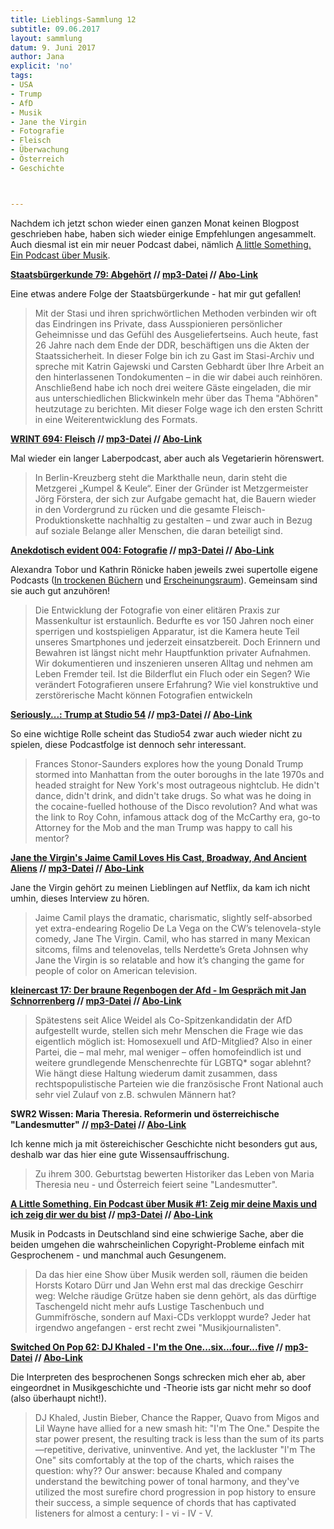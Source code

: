 ```yaml
---
title: Lieblings-Sammlung 12
subtitle: 09.06.2017
layout: sammlung
datum: 9. Juni 2017
author: Jana
explicit: 'no'
tags:
- USA
- Trump
- AfD
- Musik
- Jane the Virgin
- Fotografie
- Fleisch
- Überwachung
- Österreich
- Geschichte



---
```


Nachdem ich jetzt schon wieder einen ganzen Monat keinen Blogpost geschrieben habe, haben sich wieder einige Empfehlungen angesammelt. Auch diesmal ist ein mir neuer Podcast dabei, nämlich [A little Something. Ein Podcast über Musik](https://alittlesomething-podcast.de/).

**<a href="http://www.staatsbuergerkunde-podcast.de/2017/05/01/sbk079-abgehoert/" target="_blank" rel="noopener noreferrer">Staatsbürgerkunde 79: Abgehört</a> // <a href="http://www.staatsbuergerkunde-podcast.de/podlove/file/3018/s/feed/c/mp3-rss/SBK079_Abgehoert.mp3" target="_blank" rel="noopener noreferrer">mp3-Datei</a> // [Abo-Link](http://www.staatsbuergerkunde-podcast.de/feed/mp3-rss/)**

Eine etwas andere Folge der Staatsbürgerkunde - hat mir gut gefallen!

<blockquote>Mit der Stasi und ihren sprichwörtlichen Methoden verbinden wir oft das Eindringen ins Private, dass Ausspionieren persönlicher Geheimnisse und das Gefühl des Ausgeliefertseins. Auch heute, fast 26 Jahre nach dem Ende der DDR, beschäftigen uns die Akten der Staatssicherheit. In dieser Folge bin ich zu Gast im Stasi-Archiv und spreche mit Katrin Gajewski und Carsten Gebhardt über Ihre Arbeit an den hinterlassenen Tondokumenten – in die wir dabei auch reinhören. Anschließend habe ich noch drei weitere Gäste eingeladen, die mir aus unterschiedlichen Blickwinkeln mehr über das Thema "Abhören" heutzutage zu berichten. Mit dieser Folge wage ich den ersten Schritt in eine Weiterentwicklung des Formats.</blockquote>

**<a href="http://www.wrint.de/2017/05/09/wr694-fleisch/" target="_blank" rel="noopener noreferrer">WRINT 694: Fleisch</a> // <a href="http://files.wrint.de/WR694_Fleisch.mp3" target="_blank" rel="noopener noreferrer">mp3-Datei</a> // [Abo-Link](http://feeds.feedburner.com/Wrint/ZumThema)**

Mal wieder ein langer Laberpodcast, aber auch als Vegetarierin hörenswert.

<blockquote>In Berlin-Kreuzberg steht die Markthalle neun, darin steht die Metzgerei „Kumpel & Keule“. Einer der Gründer ist Metzgermeister Jörg Förstera, der sich zur Aufgabe gemacht hat, die Bauern wieder in den Vordergrund zu rücken und die gesamte Fleisch-Produktionskette nachhaltig zu gestalten – und zwar auch in Bezug auf soziale Belange aller Menschen, die daran beteiligt sind.</blockquote>

**<a href="http://anekdotisch-evident.de/ae004-fotografie/" target="_blank" rel="noopener noreferrer">Anekdotisch evident 004: Fotografie</a> // <a href="http://anekdotisch-evident.de/podlove/file/85/s/feed/c/mp3/ae004.mp3
" target="_blank" rel="noopener noreferrer">mp3-Datei</a> // [Abo-Link](http://anekdotisch-evident.de/feed/mp3/)**

Alexandra Tobor und Kathrin Rönicke haben jeweils zwei supertolle eigene Podcasts ([In trockenen Büchern](http://in-trockenen-buechern.de/) und [Erscheinungsraum](http://erscheinungsraum.de/)). Gemeinsam sind sie auch gut anzuhören!

<blockquote>Die Entwicklung der Fotografie von einer elitären Praxis zur Massenkultur ist erstaunlich. Bedurfte es vor 150 Jahren noch einer sperrigen und kostspieligen Apparatur, ist die Kamera heute Teil unseres Smartphones und jederzeit einsatzbereit. Doch Erinnern und Bewahren ist längst nicht mehr Hauptfunktion privater Aufnahmen. Wir dokumentieren und inszenieren unseren Alltag und nehmen am Leben Fremder teil. Ist die Bilderflut ein Fluch oder ein Segen? Wie verändert Fotografieren unsere Erfahrung? Wie viel konstruktive und zerstörerische Macht können Fotografien entwickeln</blockquote>

**<a href="http://www.bbc.co.uk/programmes/p05197kg" target="_blank" rel="noopener noreferrer">Seriously...: Trump at Studio 54</a> // <a href="http://open.live.bbc.co.uk/mediaselector/5/redir/version/2.0/mediaset/audio-nondrm-download/proto/http/vpid/p05195fj.mp3" >mp3-Datei</a> // [Abo-Link](https://podcasts.files.bbci.co.uk/p02pc9qx.rss)**

So eine wichtige Rolle scheint das Studio54 zwar auch wieder nicht zu spielen, diese Podcastfolge ist dennoch sehr interessant.

<blockquote>Frances Stonor-Saunders explores how the young Donald Trump stormed into Manhattan from the outer boroughs in the late 1970s and headed straight for New York's most outrageous nightclub. He didn't dance, didn't drink, and didn't take drugs. So what was he doing in the cocaine-fuelled hothouse of the Disco revolution? And what was the link to Roy Cohn, infamous attack dog of the McCarthy era, go-to Attorney for the Mob and the man Trump was happy to call his mentor?</blockquote>

**<a href="https://www.wbez.org/shows/nerdette/jane-the-virgins-jaime-camil-loves-his-cast-broadway-and-ancient-aliens/74860e67-83e1-4bfe-a768-1969e74b0dc6" target="_blank" rel="noopener noreferrer">Jane the Virgin's Jaime Camil Loves His Cast, Broadway, And Ancient Aliens</a> // <a href="https://podcast-stream.wbez.org/nerdette/2017/05/18/jane-the-virgins-jaime-camil-loves-his-cast-broadway-and-ancient-aliens_tricia-bobeda.mp3" >mp3-Datei</a> // [Abo-Link](http://feeds.feedburner.com/nerdettepodcast)**

Jane the Virgin gehört zu meinen Lieblingen auf Netflix, da kam ich nicht umhin, dieses Interview zu hören.

<blockquote>Jaime Camil plays the dramatic, charismatic, slightly self-absorbed yet extra-endearing Rogelio De La Vega on the CW’s telenovela-style comedy, Jane The Virgin. Camil, who has starred in many Mexican sitcoms, films and telenovelas, tells Nerdette’s Greta Johnsen why Jane the Virgin is so relatable and how it’s changing the game for people of color on American television.</blockquote>

**<a href="http://kleinerdrei.org/2017/05/kleinercast-folge-17-homosexuelle-in-der-afd-wie-passt-das-zusammen-im-gespraech-mit-kulturwissenschaftler-jan-schnorrenberg/" target="_blank" rel="noopener noreferrer">kleinercast 17: Der braune Regenbogen der Afd - Im Gespräch mit Jan Schnorrenberg</a> // <a href=" http://feeds.soundcloud.com/stream/322689346-martinpittenauer-kdp017.mp3" target="_blank" rel="noopener noreferrer">mp3-Datei</a> // [Abo-Link](http://kleinerdrei.org/podcast.rss)**

<blockquote>Spätestens seit Alice Weidel als Co-Spitzenkandidatin der AfD aufgestellt wurde, stellen sich mehr Menschen die Frage wie das eigentlich möglich ist: Homosexuell und AfD-Mitglied? Also in einer Partei, die – mal mehr, mal weniger – offen homofeindlich ist und weitere grundlegende Menschenrechte für LGBTQ* sogar ablehnt? Wie hängt diese Haltung wiederum damit zusammen, dass rechtspopulistische Parteien wie die französische Front National auch sehr viel Zulauf von z.B. schwulen Männern hat?</blockquote>

**SWR2 Wissen: Maria Theresia. Reformerin und österreichische "Landesmutter" // <a href="http://avdlswr-a.akamaihd.net/swr/swr2/wissen/sendungen/2017/05/swr2-wissen-20170512-0830-reformerin-und-oesterreichische-landesmutter.12844s.mp3"  target="_blank" rel="noopener noreferrer">mp3-Datei</a> // <a href="http://www1.swr.de/podcast/sml/swr2/wissen.xml" target="_blank" rel="noopener noreferrer">Abo-Link</a>**

Ich kenne mich ja mit östereichischer Geschichte nicht besonders gut aus, deshalb war das hier eine gute Wissensauffrischung.

<blockquote>Zu ihrem 300. Geburtstag bewerten Historiker das Leben von Maria Theresia neu - und Österreich feiert seine "Landesmutter".</blockquote>

**<a href="https://alittlesomething-podcast.de/1-zeig-mir-deine-maxis-und-ich-zeig-dir-wer-du-bist-gast-rockstah/" target="_blank" rel="noopener noreferrer">A Little Something. Ein Podcast über Musik #1: Zeig mir deine Maxis und ich zeig dir wer du bist</a> // <a href="https://alittlesomething-podcast.de/podlove/file/1/s/webplayer/c/episode/ALSep001.mp3" target="_blank" rel="noopener noreferrer">mp3-Datei</a> // <a href="https://alittlesomething-podcast.de/feed/mp3/" target="_blank" rel="noopener noreferrer">Abo-Link</a>**

Musik in Podcasts in Deutschland sind eine schwierige Sache, aber die beiden umgehen die wahrscheinlichen Copyright-Probleme einfach mit Gesprochenem - und manchmal auch Gesungenem.

<blockquote>Da das hier eine Show über Musik werden soll, räumen die beiden Horsts Kotaro Dürr und Jan Wehn erst mal das dreckige Geschirr weg: Welche räudige Grütze haben sie denn gehört, als das dürftige Taschengeld nicht mehr aufs Lustige Taschenbuch und Gummifrösche, sondern auf Maxi-CDs verkloppt wurde? Jeder hat irgendwo angefangen - erst recht zwei "Musikjournalisten".</blockquote>


**<a href="http://www.switchedonpop.com/62-dj-khaled-im-the-one-six-four-five/" target="_blank" rel="noopener noreferrer">Switched On Pop 62: DJ Khaled - I'm the One...six...four...five</a> // <a href="http://traffic.megaphone.fm/PNP3076705882.mp3" >mp3-Datei</a> // [Abo-Link](http://feeds.feedburner.com/SwitchedOnPopPodcast
)**

Die Interpreten des besprochenen Songs schrecken mich eher ab, aber eingeordnet in Musikgeschichte und -Theorie ists gar nicht mehr so doof (also überhaupt nicht!).

<blockquote>DJ Khaled, Justin Bieber, Chance the Rapper, Quavo from Migos and Lil Wayne have allied for a new smash hit: "I'm The One." Despite the star power present, the resulting track is less than the sum of its parts—repetitive, derivative, uninventive. And yet, the lackluster "I'm The One" sits comfortably at the top of the charts, which raises the question: why?? Our answer: because Khaled and company understand the bewitching power of tonal harmony, and they've utilized the most surefire chord progression in pop history to ensure their success, a simple sequence of chords that has captivated listeners for almost a century: I - vi - IV - V.</blockquote>

